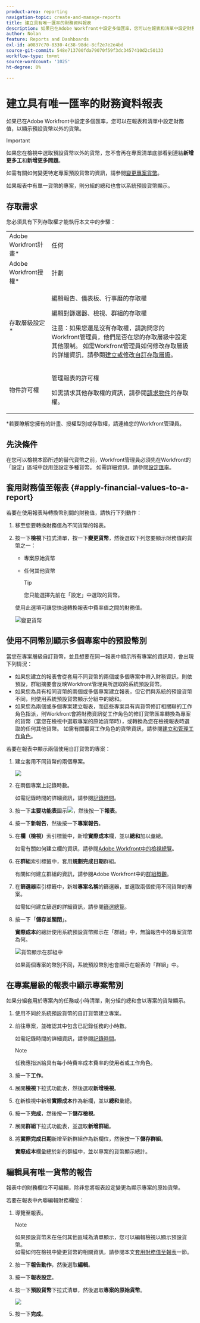 ```yaml
---
product-area: reporting
navigation-topic: create-and-manage-reports
title: 建立具有唯一匯率的財務資料報表
description: 如果已在Adobe Workfront中設定多個匯率，您可以在報表和清單中設定財務值，以顯示預設貨幣以外的貨幣。
author: Nolan
feature: Reports and Dashboards
exl-id: a0837c70-8330-4c38-98dc-8cf2e7e2e4bd
source-git-commit: 548e713700fda79070f59f3dc3457410d2c50133
workflow-type: tm+mt
source-wordcount: '1025'
ht-degree: 0%

---
```


# 建立具有唯一匯率的財務資料報表

如果已在Adobe Workfront中設定多個匯率，您可以在報表和清單中設定財務值，以顯示預設貨幣以外的貨幣。

>[!IMPORTANT]
>
>如果您在檢視中選取預設貨幣以外的貨幣，您不會再在專案清單底部看到連結&#x200B;**新增更多工**&#x200B;和&#x200B;**新增更多問題**。

如需有關如何變更特定專案預設貨幣的資訊，請參閱[變更專案貨幣](../../../manage-work/projects/project-finances/change-project-currency.md)。

如果報表中有單一貨幣的專案，則分組的總和也會以系統預設貨幣顯示。

## 存取需求

您必須具有下列存取權才能執行本文中的步驟：

<table style="table-layout:auto"> 
 <col> 
 <col> 
 <tbody> 
  <tr> 
   <td role="rowheader">Adobe Workfront計畫*</td> 
   <td> <p>任何</p> </td> 
  </tr> 
  <tr> 
   <td role="rowheader">Adobe Workfront授權*</td> 
   <td> <p>計劃 </p> </td> 
  </tr> 
  <tr> 
   <td role="rowheader">存取層級設定*</td> 
   <td> <p>編輯報告、儀表板、行事曆的存取權</p> <p>編輯對篩選器、檢視、群組的存取權</p> <p>注意：如果您還是沒有存取權，請詢問您的Workfront管理員，他們是否在您的存取層級中設定其他限制。 如需Workfront管理員如何修改存取層級的詳細資訊，請參閱<a href="../../../administration-and-setup/add-users/configure-and-grant-access/create-modify-access-levels.md" class="MCXref xref">建立或修改自訂存取層級</a>。</p> </td> 
  </tr> 
  <tr> 
   <td role="rowheader">物件許可權</td> 
   <td> <p>管理報表的許可權</p> <p>如需請求其他存取權的資訊，請參閱<a href="../../../workfront-basics/grant-and-request-access-to-objects/request-access.md" class="MCXref xref">請求物件</a>的存取權。</p> </td> 
  </tr> 
 </tbody> 
</table>

&#42;若要瞭解您擁有的計畫、授權型別或存取權，請連絡您的Workfront管理員。

## 先決條件

在您可以檢視本節所述的替代貨幣之前，Workfront管理員必須先在Workfront的「設定」區域中啟用並設定多種貨幣。 如需詳細資訊，請參閱[設定匯率](../../../administration-and-setup/manage-workfront/exchange-rates/set-up-exchange-rates.md)。

## 套用財務值至報表 {#apply-financial-values-to-a-report}

若要在使用報表時轉換幣別間的財務值，請執行下列動作：

1. 移至您要轉換財務值為不同貨幣的報表。
1. 按一下&#x200B;**檢視**&#x200B;下拉式清單，按一下&#x200B;**變更貨幣**，然後選取下列您要顯示財務值的貨幣之一：

   * 專案原始貨幣
   * 任何其他貨幣

     >[!TIP]
     >
     >您只能選擇先前在「設定」中選取的貨幣。

   使用此選項可讓您快速轉換報表中費率值之間的財務值。

   ![變更貨幣](assets/qs-change-currency-2022-350x257.png)

   <!--
   <p data-mc-conditions="QuicksilverOrClassic.Quicksilver,QuicksilverOrClassic.Draft mode">(NOTE: drafted this tip because I think this is confusing; this is in the step above.)</p>
   -->

   <!--
   <note type="tip">
   You can also select the Change Currency option to convert financial values in other lists.
   <br>
   <img src="assets/nwe-change-currency-new-lists-350x219.png" style="width: 350;height: 219;" data-mc-conditions="QuicksilverOrClassic.Quicksilver">
   <br>
   <br>
   </note>
   -->

## 使用不同幣別顯示多個專案中的預設幣別

當您在專案層級自訂貨幣，並且想要在同一報表中顯示所有專案的資訊時，會出現下列情況：

* 如果您建立的報表會從套用不同貨幣的兩個或多個專案中帶入財務資訊，則依預設，群組摘要會反映Workfront管理員所選取的系統預設貨幣。
* 如果您為具有相同貨幣的兩個或多個專案建立報表，但它們與系統的預設貨幣不同，則使用系統預設貨幣顯示分組中的總和。
* 如果您為兩個或多個專案建立報表，而這些專案具有與貨幣修訂相關聯的工作角色指派，則Workfront會將財務資訊從工作角色的修訂貨幣匯率轉換為專案的貨幣（當您在檢視中選取專案的原始貨幣時），或轉換為您在檢視報表時選取的任何其他貨幣。 如需有關覆寫工作角色的貨幣資訊，請參閱[建立和管理工作角色](../../../administration-and-setup/set-up-workfront/organizational-setup/create-manage-job-roles.md)。

若要在報表中顯示兩個使用自訂貨幣的專案：

1. 建立套用不同貨幣的兩個專案。

   ![](assets/qs-currency-350x217.png)

1. 在兩個專案上記錄時數。

   如需記錄時間的詳細資訊，請參閱[記錄時間](../../../timesheets/create-and-manage-timesheets/log-time.md)。

1. 按一下&#x200B;**主要功能表**&#x200B;圖示![](assets/main-menu-icon.png)，然後按一下&#x200B;**報表**。
1. 按一下&#x200B;**新報告**，然後按一下&#x200B;**專案報告**。
1. 在&#x200B;**欄（檢視）**&#x200B;索引標籤中，新增&#x200B;**實際成本**&#x200B;欄，並以&#x200B;**總和**&#x200B;加以彙總。

   如需有關如何建立欄的資訊，請參閱[Adobe Workfront中的檢視總覽](../../../reports-and-dashboards/reports/reporting-elements/views-overview.md)。

1. 在&#x200B;**群組**&#x200B;索引標籤中，套用&#x200B;**規劃完成日期**&#x200B;群組。

   有關如何建立群組的資訊，請參閱Adobe Workfront中的[群組概觀](../../../reports-and-dashboards/reports/reporting-elements/groupings-overview.md)。

1. 在&#x200B;**篩選器**&#x200B;索引標籤中，新增&#x200B;**專案名稱**&#x200B;的篩選器，並選取兩個使用不同貨幣的專案。

   如需如何建立篩選的詳細資訊，請參閱[篩選總覽](../../../reports-and-dashboards/reports/reporting-elements/filters-overview.md)。

1. 按一下「**儲存並關閉**」。

   **實際成本**&#x200B;的總計使用系統預設貨幣顯示在「群組」中，無論報告中的專案貨幣為何。

   ![貨幣顯示在群組中](assets/qs-currency-displayed-in-groupings-2022-350x292.png)

   如果兩個專案的幣別不同，系統預設幣別也會顯示在報表的「群組」中。

## 在專案層級的報表中顯示專案幣別

如果分組套用於專案內的任務或小時清單，則分組的總和會以專案的貨幣顯示。

1. 使用不同於系統預設貨幣的自訂貨幣建立專案。
1. 前往專案，並確認其中包含已記錄任務的小時數。

   如需記錄時間的詳細資訊，請參閱[記錄時間](../../../timesheets/create-and-manage-timesheets/log-time.md)。

   >[!NOTE]
   >
   >任務應指派給具有每小時費率成本費率的使用者或工作角色。

1. 按一下&#x200B;**工作**。
1. 展開&#x200B;**檢視**&#x200B;下拉式功能表，然後選取&#x200B;**新增檢視**。
1. 在新檢視中新增&#x200B;**實際成本**&#x200B;作為新欄，並以&#x200B;**總和**&#x200B;彙總。
1. 按一下&#x200B;**完成**，然後按一下&#x200B;**儲存檢視**。
1. 展開&#x200B;**群組**&#x200B;下拉式功能表，並選取&#x200B;**新增群組**。
1. 將&#x200B;**實際完成日期**&#x200B;新增至新群組作為新欄位，然後按一下&#x200B;**儲存群組**。

   **實際成本**&#x200B;欄彙總於新的群組中，並以專案的貨幣顯示總計。

## 編輯具有唯一貨幣的報告

報表中的財務欄位不可編輯，除非您將報表設定變更為顯示專案的原始貨幣。

若要在報表中內聯編輯財務欄位：

1. 導覽至報表。

   >[!NOTE]
   >
   >如果預設貨幣未在任何其他區域為清單顯示，您可以編輯檢視以顯示預設貨幣。\
   >如需如何在檢視中變更貨幣的相關資訊，請參閱本文[套用財務值至報表](#apply-financial-values-to-a-report)一節。

1. 按一下&#x200B;**報告動作**，然後選取&#x200B;**編輯**。
1. 按一下&#x200B;**報表設定**。
1. 按一下&#x200B;**預設貨幣**&#x200B;下拉式清單，然後選取&#x200B;**專案的原始貨幣**。

   ![](assets/qs-report-settings-default-currency-350x370.png)

1. 按一下&#x200B;**完成**。
